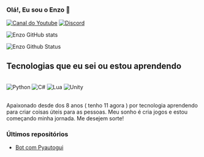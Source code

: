 
### Olá!, Eu sou o Enzo 🤚

[![Canal do Youtube](https://img.shields.io/badge/YouTube-FF0000?style=for-the-badge&logo=youtube&logoColor=white)](https://www.youtube.com/channel/UCT4B6EgAgJWSSMqupZ0tTBw/)
[![Discord](https://img.shields.io/badge/Discord-7289DA?style=for-the-badge&logo=discord&logoColor=white)](https://discord.gg/tJkMPATnke)

![Enzo GitHub stats](https://github-readme-stats.vercel.app/api?username=CodeWithPython-cyber&show_icons=true&theme=dracula)

![Enzo Github Status](https://github-readme-stats.vercel.app/api/top-langs/?username=CodeWithPython-cyber&hide_progress=true)

## Tecnologias que eu sei ou estou aprendendo 

<div style="display: inline_block"><br/>
    <img aling="center" alt="Python" src="https://img.shields.io/badge/Python-3776AB?style=for-the-badge&logo=python&logoColor=white">
    <img aling="center" alt="C#" src="https://img.shields.io/badge/C%23-239120?style=for-the-badge&logo=c-sharp&logoColor=white">
    <img aling="center" alt="Lua" src="https://img.shields.io/badge/Lua-2C2D72?style=for-the-badge&logo=lua&logoColor=white">
    <img aling="center" alt="Unity" src="https://img.shields.io/badge/Unity-100000?style=for-the-badge&logo=unity&logoColor=white">
<div><br/>

Apaixonado desde dos 8 anos ( tenho 11 agora ) por tecnologia aprendendo para criar coisas úteis para as pessoas. Meu sonho é cria jogos e estou começando minha jornada. Me desejem sorte!

### Últimos repositórios

- [Bot com Pyautogui](https://github.com/CodeWithPython-cyber/bot-zita)<br/>
